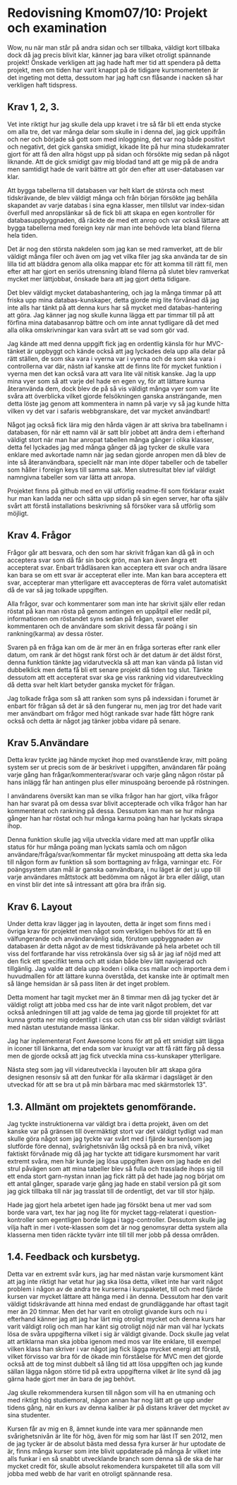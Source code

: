 Redovisning Kmom07/10: Projekt och examination
====================================

Wow, nu när man står på andra sidan och ser tillbaka, väldigt kort tillbaka dock då jag precis blivit klar, känner jag bara vilket otroligt spännande projekt! Önskade verkligen att jag hade haft mer tid att spendera på detta projekt, men om tiden har varit knappt på de tidigare kursmomenteten är det ingeting mot detta, dessutom har jag haft csn flåsande i nacken så har verkligen haft tidspress.

Krav 1, 2, 3.
----------------------

Vet inte riktigt hur jag skulle dela upp kravet i tre så får bli ett enda stycke om alla tre, det var många delar som skulle in i denna del, jag gick uppifrån och ner och började så gott som med inloggning, det var nog både positivt och negativt, det gick ganska smidigt, kikade lite på hur mina studekamrater gjort för att få den allra högst upp på sidan och försökte mig sedan på något liknande. Att de gick smidigt gav mig blodad tand att ge mig på de andra men samtidigt hade de varit bättre att gör den efter att user-databasen var klar.

Att bygga tabellerna till databasen var helt klart de största och mest tidskrävande, de blev väldigt många och från början försökte jag behålla skapandet av varje databas i sina egna klasser, men tillslut var index-sidan överfull med anropslänkar så de fick bli att skapa en egen kontroller för databasuppbyggnaden, då räckte de med ett anrop och var också lättare att bygga tabellerna med foreign key när man inte behövde leta bland filerna hela tiden.

Det är nog den största nakdelen som jag kan se med ramverket, att de blir väldigt många filer och även om jag vet vilka filer jag ska använda tar de sin lilla tid att bläddra genom alla olika mappar etc för att komma till rätt fil, men efter att har gjort en seriös utrensning ibland filerna på slutet blev ramverkat mycket mer lättjobbat, önskade bara att jag gjort detta tidigare.

Det blev väldigt mycket databashantering, och jag la många timmar på att friska upp mina databas-kunskaper, detta gjorde mig lite förvånad då jag inte alls har tänkt på att denna kurs har så mycket med databas-hantering att göra. Jag känner jag nog skulle kunna lägga ett par timmar till på att förfina mina databasanrop bättre och om inte annat tydligare då det med alla olika omskrivningar kan vara svårt att se vad som gör vad. 

Jag kände att med denna uppgift fick jag en ordentlig känsla för hur MVC-tänket är uppbyggt och kände också att jag lyckades dela upp alla delar på rätt ställen, de som ska vara i vyerna var i vyerna och de som ska vara i controllerna var där, nästn iaf kanske att de finns lite för mycket funktion i vyerna men det kan också vara att vara lite väl nitisk kanske. Jag la upp mina vyer som så att varje del hade en egen vy, för att lättare kunna återanvända dem, dock blev de på så vis väldigt många vyer som var lite svåra att överblicka vilket gjorde felsökningen ganska ansträngande, men detta löste jag genom att kommentera in namn på varje vy så jag kunde hitta vilken vy det var i safaris webbgranskare, det var mycket användbart!

Något jag också fick lära mig den hårda vägen är att skriva bra tabellnamn i databasen, för när ett namn väl är satt blir jobbet att ändra dem i efterhand väldigt stort när man har anropat tabellen många gånger i olika klasser, detta fel lyckades jag med många gånger då jag tycker de skulle vara enklare med avkortade namn när jag sedan gjorde anropen men då blev de inte så återanvändbara, speciellt när man inte döper tabeller och de tabeller som håller i foreign keys till samma sak. Men slutresultat blev iaf väldigt namngivna tabeller som var lätta att anropa. 

Projektet finns på github med en väl utförlig readme-fil som förklarar exakt hur man kan ladda ner och sätta upp sidan på sin egen server, har ofta själv svårt att förstå installations beskrivning så försöker vara så utförlig som möjligt.

Krav 4. Frågor
-----------------------

Frågor går att besvara, och den som har skrivit frågan kan då gå in och acceptera svar som då får sin bock grön, man kan även ångra ett accepterat svar. Enbart trådläsaren kan acceptera ett svar och andra läsare kan bara se om ett svar är accepterat eller inte. Man kan bara acceptera ett svar, accepterar man ytterligare ett avaccepteras de förra valet automatiskt då de var så jag tolkade uppgiften.

Alla frågor, svar och kommentarer som man inte har skrivit själv eller redan röstat på kan man rösta på genom antingen en uppåtpil eller nedåt pil, informationen om röstandet syns sedan på frågan, svaret eller kommentaren och de användare som skrivit dessa får poäng i sin rankning(karma) av dessa röster. 

Svaren på en fråga kan om de är mer än en fråga sorteras efter rank eller datum, om rank är det högst rank först och är det datum är det äldst först, denna funktion tänkte jag vidarutveckla så att man kan vända på listan vid dubbelklick men detta få bli ett senare projekt då tiden tog slut. Tänkte dessutom att ett accepterat svar ska ge viss rankning vid vidareutveckling då detta svar helt klart betyder ganska mycket för frågan.

Jag tolkade fråga som så att ranken som syns på indexsidan i forumet är enbart för frågan så det är så den fungerar nu, men jag tror det hade varit mer användbart om frågor med högt rankade svar hade fått högre rank också och detta är något jag tänker jobba vidare på senare.

Krav 5.Användare
-------------------------

Detta krav tyckte jag hände mycket ihop med ovanstående krav, mitt poäng system ser ut precis som de är beskrivet i uppgiften, användaren får poäng varje gång han frågar/kommenterar/svarar och varje gång någon röstar på hans inlägg får han antingen plus eller minuspoäng beroende på röstningen. 

I användarens översikt kan man se vilka frågor han har gjort, vilka frågor han har svarat på om dessa svar blivit accepterade och vilka frågor han har kommenterat och rankning på dessa. Dessutom kan man se hur många gånger han har röstat och hur många karma poäng han har lyckats skrapa ihop. 

Denna funktion skulle jag vilja utveckla vidare med att man uppfår olika status för hur många poäng man lyckats samla och om någon användare/fråga/svar/kommentar får mycket minuspoäng att detta ska leda till någon form av funktion så som borttagning av fråga, varningar etc. För poängsystem utan mål är ganska oanvändbara, i nu läget är det ju upp till varje användares måttstock att bedömma om något är bra eller dåligt, utan en vinst blir det inte så intressant att göra bra ifrån sig.

Krav 6. Layout
-----------------------

Under detta krav lägger jag in layouten, detta är inget som finns med i övriga krav för projektet men något som verkligen behövs för att få en välfungerande och användarvänlig sida, förutom uppbyggnaden av databasen är detta något av de mest tidskrävande på hela arbetet och till viss del fortfarande har viss retrokänsla över sig så är jag iaf nöjd med att den fick ett specifikt tema och att sidan både blev lätt navigerad och tillgänlig. Jag valde att dela upp koden i olika css mallar och importera dem i huvudmallen för att lättare kunna överståda, det kanske inte är optimalt men så länge hemsidan är så pass liten är det inget problem.

Detta moment har tagit mycket mer än 8 timmar men då jag tycker det är väldigt roligt att jobba med css har de inte varit något problem, det var också anledningen till att jag valde de tema jag gjorde till projektet för att kunna grotta ner mig ordentligt i css och utan css blir sidan väldigt svårläst med nästan utestutande massa länkar. 

Jag har inplementerat Font Awesome Icons för att på ett smidigt sätt lägga in iconer till länkarna, det enda som var kruxigt var att få rätt färg på dessa men de gjorde också att jag fick utveckla mina css-kunskaper ytterligare.

Nästa steg som jag vill vidareutveckla i layouten blir att skapa göra designen resonsiv så att den funkar för alla skärmar i dagsläget är den utveckad för att se bra ut på min bärbara mac med skärmstorlek 13".

1.3. Allmänt om projektets genomförande.
-------------------------------------------------

Jag tyckte instruktionerna var väldigt bra i detta projekt, även om det kanske var på gränsen till övermäktigt stort var det väldigt tydligt vad man skulle göra något som jag tyckte var svårt med i fjärde kursen(som jag slutförde före denna), svårighetsnivån låg också på en bra nivå, vilket faktiskt förvånade mig då jag har tyckte att tidigare kursmoment har varit extremt svåra, men här kunde jag lösa uppgiften även om jag hade en del strul påvägen som att mina tabeller blev så fulla och trasslade ihops sig till ett enda stort garn-nystan innan jag fick rätt på det hade jag nog börjat om ett antal gånger, sparade varje gång jag hade en stabil version på git som jag gick tillbaka till när jag trasslat till de ordentligt, det var till stor hjälp.

Hade jag gjort hela arbetet igen hade jag försökt bena ut mer vad som borde vara vart, tex har jag nog lite för mycket tagg-relaterat i question-kontroller som egentligen borde ligga i tagg-controller. Dessutom skulle jag vilja haft in mer i vote-klassen som det är nog genomsyrar detta system alla klasserna men tiden räckte tyvärr inte till till mer jobb på dessa områden.

1.4. Feedback och kursbetyg.
--------------------------------------

Detta var en extremt svår kurs, jag har med nästan varje kursmoment känt att jag inte riktigt har vetat hur jag ska lösa detta, vilket inte har varit något problem i någon av de andra tre kurserna i kurspaketet, till och med fjärde kursen var mycket lättare att hänga med i än denna. Dessutom har den varit väldigt tidskrävande att hinna med endast de grundläggande har oftast tagit mer än 20 timmar. Men det har varit en otroligt givande kurs och nu i efterhand känner jag att jag har lärt mig otroligt mycket och denna kurs har varit väldigt rolig och man har känt sig otroligt nöjd när man väl har lyckats lösa de svåra uppgifterna vilket i sig är väldigt givande. Dock skulle jag velat att artiklarna man ska jobba igenom med mos var lite enklare, till exempel vilken klass han skriver i var något jag fick lägga mycket energi att förstå, vilket förvisso var bra för de ökade min förståelse för MVC men det gjorde också att de tog minst dubbelt så lång tid att lösa uppgiften och jag kunde sällan lägga någon större tid på extra uppgifterna vilket är lite synd då jag gärna hade gjort mer än bara de jag behövt.

Jag skulle rekommendera kursen till någon som vill ha en utmaning och med riktigt hög studiemoral, någon annan har nog lätt att ge upp under tidens gång, när en kurs av denna kaliber är på distans kräver det mycket av sina studenter. 

Kursen får av mig en 8, ämnet kunde inte vara mer spännande men svårighetsnivån är lite för hög, även för mig som har läst IT sen 2012, men de jag tycker är de absolut bästa med dessa fyra kurser är hur uptodate de är, finns många kurser som inte blivit uppdaterade på många år vilket inte alls funkar i en så snabbt utvecklande branch som denna så de ska de har mycket credit för, skulle absolut rekomendera kurspaketet till alla som vill jobba med webb de har varit en otroligt spännande resa. 
